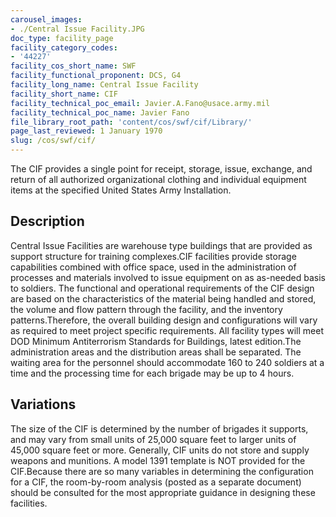 ```yaml
---
carousel_images:
- ./Central Issue Facility.JPG
doc_type: facility_page
facility_category_codes:
- '44227'
facility_cos_short_name: SWF
facility_functional_proponent: DCS, G4
facility_long_name: Central Issue Facility
facility_short_name: CIF
facility_technical_poc_email: Javier.A.Fano@usace.army.mil
facility_technical_poc_name: Javier Fano
file_library_root_path: 'content/cos/swf/cif/Library/'
page_last_reviewed: 1 January 1970
slug: /cos/swf/cif/
---
```




The CIF provides a single point for receipt, storage, issue, exchange, and return of all authorized organizational clothing and individual equipment items at the specified United States Army Installation.

## Description

Central Issue Facilities are warehouse type buildings that are provided as support structure for training complexes.CIF facilities provide storage capabilities combined with office space, used in the administration of processes and materials involved to issue equipment on as as-needed basis to soldiers.
The functional and operational requirements of the CIF design are based on the characteristics of the material being handled and stored, the volume and flow pattern through the facility, and the inventory patterns.Therefore, the overall building design and configurations will vary as required to meet project specific requirements. All facility types will meet DOD Minimum Antiterrorism Standards for Buildings, latest edition.The administration areas and the distribution areas shall be separated. The waiting area for the personnel should accommodate 160 to 240 soldiers at a time and the processing time for each brigade may be up to 4 hours.

## Variations

The size of the CIF is determined by the number of brigades it supports, and may vary from small units of 25,000 square feet to larger units of 45,000 square feet or more. Generally, CIF units do not store and supply weapons and munitions.
A model 1391 template is NOT provided for the CIF.Because there are so many variables in determining the configuration for a CIF, the room-by-room analysis (posted as a separate document) should be consulted for the most appropriate guidance in designing these facilities.